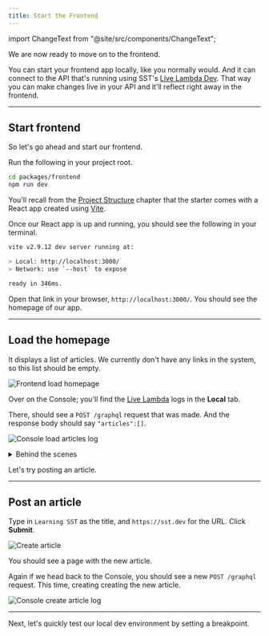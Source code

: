 ```yaml
---
title: Start the Frontend
---
```


import ChangeText from "@site/src/components/ChangeText";

We are now ready to move on to the frontend.

You can start your frontend app locally, like you normally would. And it can connect to the API that's running using SST's [Live Lambda Dev](../live-lambda-development.md). That way you can make changes live in your API and it'll reflect right away in the frontend.

---

## Start frontend

So let's go ahead and start our frontend.

<ChangeText>

Run the following in your project root.

</ChangeText>

```bash
cd packages/frontend
npm run dev
```

You'll recall from the [Project Structure](project-structure.md#web) chapter that the starter comes with a React app created using [Vite](https://vitejs.dev/).

Once our React app is up and running, you should see the following in your terminal.

```bash
vite v2.9.12 dev server running at:

> Local: http://localhost:3000/
> Network: use `--host` to expose

ready in 346ms.
```

Open that link in your browser, `http://localhost:3000/`. You should see the homepage of our app.

---

## Load the homepage

It displays a list of articles. We currently don't have any links in the system, so this list should be empty.

![Frontend load homepage](/img/start-frontend/load-homepage.png)

Over on the Console; you'll find the [Live Lambda](../live-lambda-development.md) logs in the **Local** tab.

There, should see a `POST /graphql` request that was made. And the response body should say `"articles":[]`.

![Console load articles log](/img/start-frontend/console-load-articles-log.png)

<details>
<summary>Behind the scenes</summary>

This seemingly simple workflow deserves a quick _behind the scenes_ look. Here's what's happening:

1. Your frontend is running locally.
2. It makes a request to a GraphQL endpoint that's running in AWS.
3. That invokes a Lambda function in AWS.
4. The Lambda function request is then proxied to your local machine.
5. The local version of that function is run.
6. It makes a query to an RDS Postgres database that's in AWS.
7. The logs for the function execution are displayed in the Console.
8. The results of that execution are sent back to AWS.
9. Your frontend then renders those results.

Note that everything here happens in real-time. There's no polling or syncing!

</details>

Let's try posting an article.

---

## Post an article

Type in `Learning SST` as the title, and `https://sst.dev` for the URL. Click **Submit**.

![Create article](/img/start-frontend/create-article.png)

You should see a page with the new article.

Again if we head back to the Console, you should see a new `POST /graphql` request. This time, creating creating the new article.

![Console create article log](/img/start-frontend/console-create-article-log.png)

---

Next, let's quickly test our local dev environment by setting a breakpoint.
